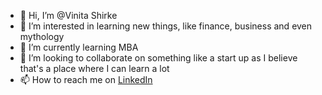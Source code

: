 - 👋 Hi, I’m @Vinita Shirke
- 👀 I’m interested in learning new things, like finance, business and even mythology
- 🌱 I’m currently learning MBA
- 💞️ I’m looking to collaborate on something like a start up as I believe that's a place where I can learn a lot
- 📫 How to reach me on <a href="https://www.linkedin.com/in/vinita-s-214b99167">LinkedIn </a>

<!---
vinitashirke98/vinitashirke98 is a ✨ special ✨ repository because its `README.md` (this file) appears on your GitHub profile.
You can click the Preview link to take a look at your changes.
--->
